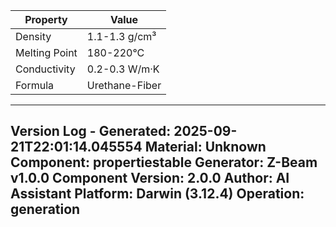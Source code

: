 | Property | Value |
|----------|-------|
| Density | 1.1-1.3 g/cm³ |
| Melting Point | 180-220°C |
| Conductivity | 0.2-0.3 W/m·K |
| Formula | Urethane-Fiber |


---
Version Log - Generated: 2025-09-21T22:01:14.045554
Material: Unknown
Component: propertiestable
Generator: Z-Beam v1.0.0
Component Version: 2.0.0
Author: AI Assistant
Platform: Darwin (3.12.4)
Operation: generation
---